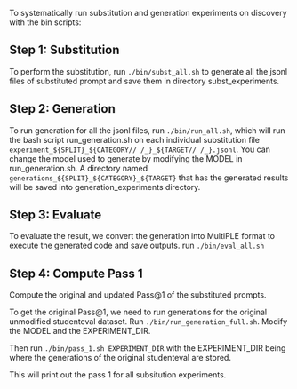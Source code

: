 To systematically run substitution and generation experiments on discovery with the bin scripts:

## Step 1: Substitution
To perform the substitution, run `./bin/subst_all.sh` to generate all the jsonl files of substituted prompt and save them in directory subst_experiments.

## Step 2: Generation
To run generation for all the jsonl files, run `./bin/run_all.sh`, which will run the bash script run_generation.sh on each individual substitution file `experiment_${SPLIT}_${CATEGORY// /_}_${TARGET// /_}.jsonl`. 
You can change the model used to generate by modifying the MODEL in run_generation.sh. 
A directory named `generations_${SPLIT}_${CATEGORY}_${TARGET}` that has the generated results will be saved into generation_experiments directory.

## Step 3: Evaluate
To evaluate the result, we convert the generation into MultiPLE format to execute the generated code and save outputs.
run `./bin/eval_all.sh`

## Step 4: Compute Pass 1
Compute the original and updated Pass@1 of the substituted prompts.

To get the original Pass@1, we need to run generations for the original unmodified studenteval dataset. Run `./bin/run_generation_full.sh`. Modify the MODEL and the EXPERIMENT_DIR.

Then run `./bin/pass_1.sh EXPERIMENT_DIR` with the EXPERIMENT_DIR being where the generations of the original studenteval are stored.

This will print out the pass 1 for all subsitution experiments.